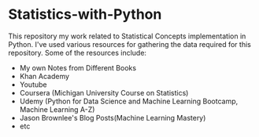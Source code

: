# Statistics-with-Python
This repository my work related to Statistical Concepts implementation in Python. I've used various resources for gathering the data required for this repository.
Some of the resources include: 
* My own Notes from Different Books
* Khan Academy
* Youtube 
* Coursera (Michigan University Course on Statistics)
* Udemy (Python for Data Science and Machine Learning Bootcamp, Machine Learning A-Z)
* Jason Brownlee's Blog Posts(Machine Learning Mastery)
* etc
